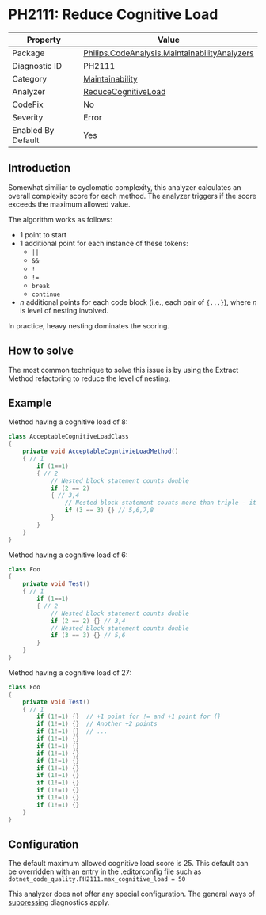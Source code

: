 # PH2111: Reduce Cognitive Load

| Property | Value  |
|--|--|
| Package | [Philips.CodeAnalysis.MaintainabilityAnalyzers](https://www.nuget.org/packages/Philips.CodeAnalysis.MaintainabilityAnalyzers) |
| Diagnostic ID | PH2111 |
| Category  | [Maintainability](../Maintainability.md) |
| Analyzer | [ReduceCognitiveLoad](https://github.com/philips-software/roslyn-analyzers/blob/master/Philips.CodeAnalysis.MaintainabilityAnalyzers/Maintainability/ReduceCognitiveLoadAnalyzer.cs)
| CodeFix  | No |
| Severity | Error |
| Enabled By Default | Yes |

## Introduction

Somewhat similiar to cyclomatic complexity, this analyzer calculates an overall complexity score for each method. The analyzer triggers if the score exceeds the maximum allowed value.

The algorithm works as follows:
* 1 point to start
* 1 additional point for each instance of these tokens:
  - `||`
  - `&&`
  - `!`
  - `!=`
  - `break`
  - `continue` 
* <I>n</I> additional points for each code block (i.e., each pair of `{...}`), where <I>n</I> is level of nesting involved.

In practice, heavy nesting dominates the scoring.

## How to solve

The most common technique to solve this issue is by using the Extract Method refactoring to reduce the level of nesting.

## Example

Method having a cognitive load of 8:
``` cs
class AcceptableCognitiveLoadClass
{
	private void AcceptableCogntivieLoadMethod()
	{ // 1
		if (1==1)
		{ // 2
			// Nested block statement counts double
			if (2 == 2)
			{ // 3,4
				// Nested block statement counts more than triple - it's exponential
				if (3 == 3) {} // 5,6,7,8
			}
		}
	}
}
```

Method having a cognitive load of 6:
``` cs
class Foo
{
	private void Test()
	{ // 1
		if (1==1)
		{ // 2
			// Nested block statement counts double
			if (2 == 2) {} // 3,4
			// Nested block statement counts double
			if (3 == 3) {} // 5,6
		}
	}
}
```
Method having a cognitive load of 27:
``` cs
class Foo
{
	private void Test()
	{ // 1
		if (1!=1) {}  // +1 point for != and +1 point for {}
		if (1!=1) {}  // Another +2 points
		if (1!=1) {}  // ...
		if (1!=1) {}
		if (1!=1) {}
		if (1!=1) {}
		if (1!=1) {}
		if (1!=1) {}
		if (1!=1) {}
		if (1!=1) {}
		if (1!=1) {}
		if (1!=1) {}
		if (1!=1) {}
	}
}
```

## Configuration

The default maximum allowed cognitive load score is 25. This default can be overridden with an entry in the .editorconfig file such as `dotnet_code_quality.PH2111.max_cognitive_load = 50`

This analyzer does not offer any special configuration. The general ways of [suppressing](https://learn.microsoft.com/en-us/dotnet/fundamentals/code-analysis/suppress-warnings) diagnostics apply.
